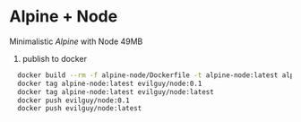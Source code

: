 # Alpine + Node

Minimalistic *Alpine* with Node 49MB

1. publish to docker
```bash
  docker build --rm -f alpine-node/Dockerfile -t alpine-node:latest alpine-node
  docker tag alpine-node:latest evilguy/node:0.1
  docker tag alpine-node:latest evilguy/node:latest
  docker push evilguy/node:0.1
  docker push evilguy/node:latest
```